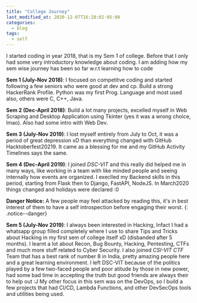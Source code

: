 ```yaml
---
title: "College Journey"
last_modified_at: 2020-12-07T16:20:02-05:00
categories:
  - blog
tags:
  - self
---
```


I started coding in year 2018, that is my Sem 1 of college. Before that I only had some very introductory knowledge about coding. I am adding how my sem wise journey has been so far w.r.t learning how to code

**Sem 1 (July-Nov 2018)**: I focused on competitve coding and started following a few seniors who were good at dev and cp. Build a strong HackerRank Profile. Python was my first Prog. Language and most used also, others were C, C++, Java.

**Sem 2 (Dec-April 2018)**: Build a lot many projects, excelled myself in Web Scraping and Desktop Application using Tkinter (yes it was a wrong choice, lmao). Also had some intro with Web Dev.

**Sem 3 (July-Nov 2019)**: I lost myself entirely from July to Oct, it was a period of great depression xD than everything changed with GitHub Hacktoberfest20219. It came as a blessing for me and my GitHub Activity Timelines says the same.

**Sem 4 (Dec-April 2019)**: I joined *DSC-VIT* and this really did helped me in many ways, like working in a team with like minded people and seeing internally how events are organized. I execlled my Backend skills in this period, starting from Flask then to  Django, FastAPI, NodeJS. In March2020 things changed and holidays were declared :0

**Danger Notice:** A few people may feel attacked by reading this, it's in best interest of them to have a self introspection before engaging their worst.
{: .notice--danger}

**Sem 5 (July-Nov 2019)**: I always been interested in Hacking, Infact I had a whatsapp group filled completely where I use to share Tips and Tricks about Hacking in my first sem of college itself xD (disbanded after 5 months). I learnt a lot about Recon, Bug Bounty, Hacking, Pentesting, CTFs and much more stuff related to Cyber Security. I also joined *CSI-VIT CTF* Team that has a best rank of number 8 in India, pretty amazing people here and a great learning environment. I left DSC-VIT because of the politics played by a few two-faced people and poor atitude by those in new power, had some bad time in accepting the truth but good friends are always their to help out :J
My other focus in this sem was on the DevOps, so I build a few projects that had CI/CD, Lambda Functions, and other DevSecOps tools and utilities being used.
